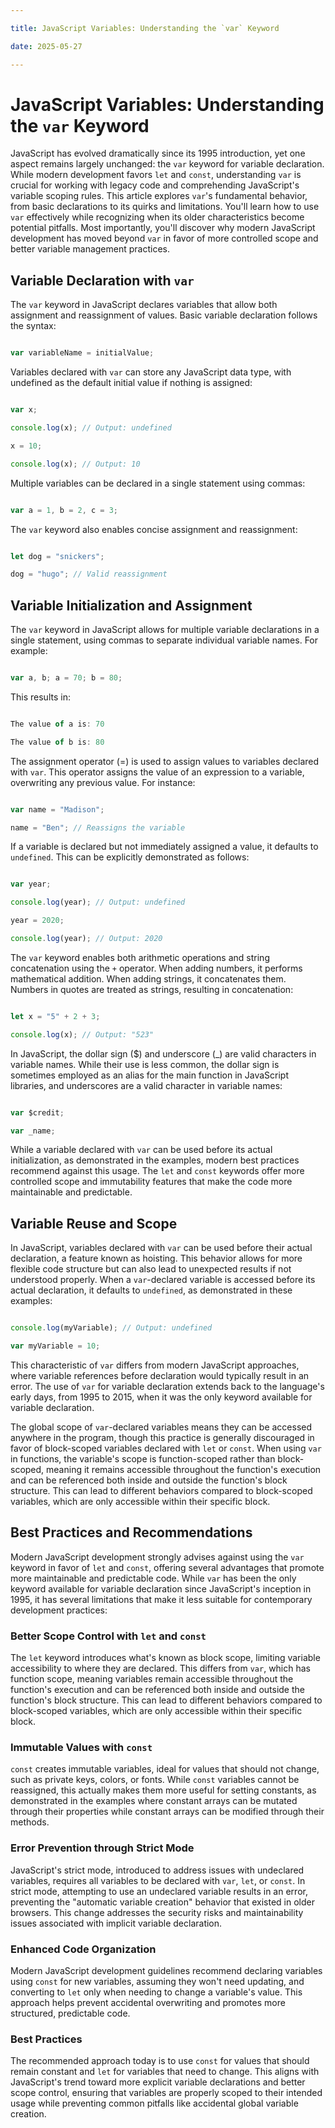 ```yaml
---

title: JavaScript Variables: Understanding the `var` Keyword

date: 2025-05-27

---
```



# JavaScript Variables: Understanding the `var` Keyword

JavaScript has evolved dramatically since its 1995 introduction, yet one aspect remains largely unchanged: the `var` keyword for variable declaration. While modern development favors `let` and `const`, understanding `var` is crucial for working with legacy code and comprehending JavaScript's variable scoping rules. This article explores `var`'s fundamental behavior, from basic declarations to its quirks and limitations. You'll learn how to use `var` effectively while recognizing when its older characteristics become potential pitfalls. Most importantly, you'll discover why modern JavaScript development has moved beyond `var` in favor of more controlled scope and better variable management practices.


## Variable Declaration with `var`

The `var` keyword in JavaScript declares variables that allow both assignment and reassignment of values. Basic variable declaration follows the syntax:

```javascript

var variableName = initialValue;

```

Variables declared with `var` can store any JavaScript data type, with undefined as the default initial value if nothing is assigned:

```javascript

var x;

console.log(x); // Output: undefined

x = 10;

console.log(x); // Output: 10

```

Multiple variables can be declared in a single statement using commas:

```javascript

var a = 1, b = 2, c = 3;

```

The `var` keyword also enables concise assignment and reassignment:

```javascript

let dog = "snickers";

dog = "hugo"; // Valid reassignment

```


## Variable Initialization and Assignment

The `var` keyword in JavaScript allows for multiple variable declarations in a single statement, using commas to separate individual variable names. For example:

```javascript

var a, b; a = 70; b = 80;

```

This results in:

```javascript

The value of a is: 70

The value of b is: 80

```

The assignment operator (=) is used to assign values to variables declared with `var`. This operator assigns the value of an expression to a variable, overwriting any previous value. For instance:

```javascript

var name = "Madison";

name = "Ben"; // Reassigns the variable

```

If a variable is declared but not immediately assigned a value, it defaults to `undefined`. This can be explicitly demonstrated as follows:

```javascript

var year;

console.log(year); // Output: undefined

year = 2020;

console.log(year); // Output: 2020

```

The `var` keyword enables both arithmetic operations and string concatenation using the `+` operator. When adding numbers, it performs mathematical addition. When adding strings, it concatenates them. Numbers in quotes are treated as strings, resulting in concatenation:

```javascript

let x = "5" + 2 + 3;

console.log(x); // Output: "523"

```

In JavaScript, the dollar sign ($) and underscore (_) are valid characters in variable names. While their use is less common, the dollar sign is sometimes employed as an alias for the main function in JavaScript libraries, and underscores are a valid character in variable names:

```javascript

var $credit;

var _name;

```

While a variable declared with `var` can be used before its actual initialization, as demonstrated in the examples, modern best practices recommend against this usage. The `let` and `const` keywords offer more controlled scope and immutability features that make the code more maintainable and predictable.


## Variable Reuse and Scope

In JavaScript, variables declared with `var` can be used before their actual declaration, a feature known as hoisting. This behavior allows for more flexible code structure but can also lead to unexpected results if not understood properly. When a `var`-declared variable is accessed before its actual declaration, it defaults to `undefined`, as demonstrated in these examples:

```javascript

console.log(myVariable); // Output: undefined

var myVariable = 10;

```

This characteristic of `var` differs from modern JavaScript approaches, where variable references before declaration would typically result in an error. The use of `var` for variable declaration extends back to the language's early days, from 1995 to 2015, when it was the only keyword available for variable declaration.

The global scope of `var`-declared variables means they can be accessed anywhere in the program, though this practice is generally discouraged in favor of block-scoped variables declared with `let` or `const`. When using `var` in functions, the variable's scope is function-scoped rather than block-scoped, meaning it remains accessible throughout the function's execution and can be referenced both inside and outside the function's block structure. This can lead to different behaviors compared to block-scoped variables, which are only accessible within their specific block.


## Best Practices and Recommendations

Modern JavaScript development strongly advises against using the `var` keyword in favor of `let` and `const`, offering several advantages that promote more maintainable and predictable code. While `var` has been the only keyword available for variable declaration since JavaScript's inception in 1995, it has several limitations that make it less suitable for contemporary development practices:


### Better Scope Control with `let` and `const`

The `let` keyword introduces what's known as block scope, limiting variable accessibility to where they are declared. This differs from `var`, which has function scope, meaning variables remain accessible throughout the function's execution and can be referenced both inside and outside the function's block structure. This can lead to different behaviors compared to block-scoped variables, which are only accessible within their specific block.


### Immutable Values with `const`

`const` creates immutable variables, ideal for values that should not change, such as private keys, colors, or fonts. While `const` variables cannot be reassigned, this actually makes them more useful for setting constants, as demonstrated in the examples where constant arrays can be mutated through their properties while constant arrays can be modified through their methods.


### Error Prevention through Strict Mode

JavaScript's strict mode, introduced to address issues with undeclared variables, requires all variables to be declared with `var`, `let`, or `const`. In strict mode, attempting to use an undeclared variable results in an error, preventing the "automatic variable creation" behavior that existed in older browsers. This change addresses the security risks and maintainability issues associated with implicit variable declaration.


### Enhanced Code Organization

Modern JavaScript development guidelines recommend declaring variables using `const` for new variables, assuming they won't need updating, and converting to `let` only when needing to change a variable's value. This approach helps prevent accidental overwriting and promotes more structured, predictable code.


### Best Practices

The recommended approach today is to use `const` for values that should remain constant and `let` for variables that need to change. This aligns with JavaScript's trend toward more explicit variable declarations and better scope control, ensuring that variables are properly scoped to their intended usage while preventing common pitfalls like accidental global variable creation.

